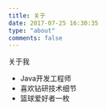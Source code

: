 ```yaml
---
title: 关于
date: 2017-07-25 16:30:35
type: "about"
comments: false
---
```


关于我
 - Java开发工程师
 - 喜欢钻研技术细节
 - 篮球爱好者一枚
